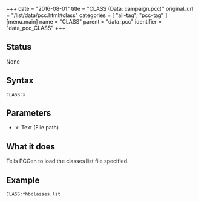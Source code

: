 +++
date = "2016-08-01"
title = "CLASS (Data: campaign.pcc)"
original_url = "/list/data/pcc.html#class"
categories = [ "all-tag", "pcc-tag" ]
[menu.main]
    name = "CLASS"
    parent = "data_pcc"
    identifier = "data_pcc_CLASS"
+++

## Status

None

## Syntax

`CLASS:x`

## Parameters

-   x: Text (File path)



What it does
------------

Tells PCGen to load the classes list file specified.

Example
-------

`CLASS:fhbclasses.lst`

